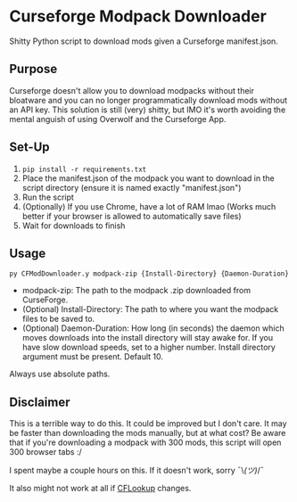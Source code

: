 # Curseforge Modpack Downloader

Shitty Python script to download mods given a Curseforge manifest.json.

## Purpose
Curseforge doesn't allow you to download modpacks without their bloatware and you can no longer programmatically download mods without an API key.
This solution is still (very) shitty, but IMO it's worth avoiding the mental anguish of using Overwolf and the Curseforge App.

## Set-Up
1. `pip install -r requirements.txt`
2. Place the manifest.json of the modpack you want to download in the script directory (ensure it is named exactly "manifest.json")
3. Run the script
4. (Optionally) If you use Chrome, have a lot of RAM lmao (Works much better if your browser is allowed to automatically save files)
5. Wait for downloads to finish

## Usage
`py CFModDownloader.y modpack-zip {Install-Directory} {Daemon-Duration}`
- modpack-zip: The path to the modpack .zip downloaded from CurseForge.
- (Optional) Install-Directory: The path to where you want the modpack files to be saved to.
- (Optional) Daemon-Duration: How long (in seconds) the daemon which moves downloads into the install directory will stay awake for. If you have slow download speeds, set to a higher number. Install directory argument must be present. Default 10.

Always use absolute paths.

## Disclaimer
This is a terrible way to do this. It could be improved but I don't care. It may be faster than downloading the mods manually, but at what cost?
Be aware that if you're downloading a modpack with 300 mods, this script will open 300 browser tabs :/

I spent maybe a couple hours on this. If it doesn't work, sorry ¯\\_(ツ)_/¯

It also might not work at all if [CFLookup](https://cflookup.com/) changes.
